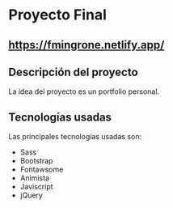 # Proyecto Final

## https://fmingrone.netlify.app/

## Descripción del proyecto

La idea del proyecto es un portfolio personal.

## Tecnologías usadas

Las principales tecnologías usadas son:

- Sass
- Bootstrap
- Fontawsome
- Animista
- Javiscript
- jQuery
